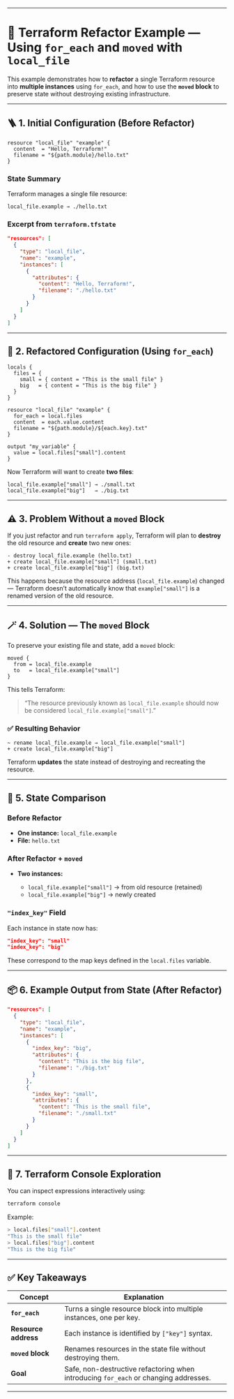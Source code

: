 
---

# 🧱 Terraform Refactor Example — Using `for_each` and `moved` with `local_file`

This example demonstrates how to **refactor** a single Terraform resource into **multiple instances** using `for_each`, and how to use the **`moved` block** to preserve state without destroying existing infrastructure.

---

## 🪜 1. Initial Configuration (Before Refactor)

```hcl
resource "local_file" "example" {
  content  = "Hello, Terraform!"
  filename = "${path.module}/hello.txt"
}
```

### State Summary

Terraform manages a single file resource:

```
local_file.example → ./hello.txt
```

### Excerpt from `terraform.tfstate`

```json
"resources": [
  {
    "type": "local_file",
    "name": "example",
    "instances": [
      {
        "attributes": {
          "content": "Hello, Terraform!",
          "filename": "./hello.txt"
        }
      }
    ]
  }
]
```

---

## 🧩 2. Refactored Configuration (Using `for_each`)

```hcl
locals {
  files = {
    small = { content = "This is the small file" }
    big   = { content = "This is the big file" }
  }
}

resource "local_file" "example" {
  for_each = local.files
  content  = each.value.content
  filename = "${path.module}/${each.key}.txt"
}

output "my_variable" {
  value = local.files["small"].content
}
```

Now Terraform will want to create **two files**:

```
local_file.example["small"] → ./small.txt
local_file.example["big"]   → ./big.txt
```

---

## ⚠️ 3. Problem Without a `moved` Block

If you just refactor and run `terraform apply`, Terraform will plan to **destroy** the old resource and **create** two new ones:

```
- destroy local_file.example (hello.txt)
+ create local_file.example["small"] (small.txt)
+ create local_file.example["big"] (big.txt)
```

This happens because the resource address (`local_file.example`) changed — Terraform doesn’t automatically know that `example["small"]` is a renamed version of the old resource.

---

## 🪄 4. Solution — The `moved` Block

To preserve your existing file and state, add a `moved` block:

```hcl
moved {
  from = local_file.example
  to   = local_file.example["small"]
}
```

This tells Terraform:

> “The resource previously known as `local_file.example` should now be considered `local_file.example["small"]`.”

### ✅ Resulting Behavior

```
~ rename local_file.example → local_file.example["small"]
+ create local_file.example["big"]
```

Terraform **updates** the state instead of destroying and recreating the resource.

---

## 🧾 5. State Comparison

### Before Refactor

* **One instance:** `local_file.example`
* **File:** `hello.txt`

### After Refactor + `moved`

* **Two instances:**

  * `local_file.example["small"]` → from old resource (retained)
  * `local_file.example["big"]` → newly created

### `"index_key"` Field

Each instance in state now has:

```json
"index_key": "small"
"index_key": "big"
```

These correspond to the map keys defined in the `local.files` variable.

---

## 📦 6. Example Output from State (After Refactor)

```json
"resources": [
  {
    "type": "local_file",
    "name": "example",
    "instances": [
      {
        "index_key": "big",
        "attributes": {
          "content": "This is the big file",
          "filename": "./big.txt"
        }
      },
      {
        "index_key": "small",
        "attributes": {
          "content": "This is the small file",
          "filename": "./small.txt"
        }
      }
    ]
  }
]
```

---

## 🧮 7. Terraform Console Exploration

You can inspect expressions interactively using:

```bash
terraform console
```

Example:

```bash
> local.files["small"].content
"This is the small file"
> local.files["big"].content
"This is the big file"
```

---

## ✅ Key Takeaways

| Concept              | Explanation                                                                          |
| -------------------- | ------------------------------------------------------------------------------------ |
| **`for_each`**       | Turns a single resource block into multiple instances, one per key.                  |
| **Resource address** | Each instance is identified by `["key"]` syntax.                                     |
| **`moved` block**    | Renames resources in the state file without destroying them.                         |
| **Goal**             | Safe, non-destructive refactoring when introducing `for_each` or changing addresses. |

---
